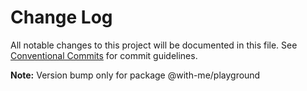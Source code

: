 # Change Log

All notable changes to this project will be documented in this file.
See [Conventional Commits](https://conventionalcommits.org) for commit guidelines.



**Note:** Version bump only for package @with-me/playground
